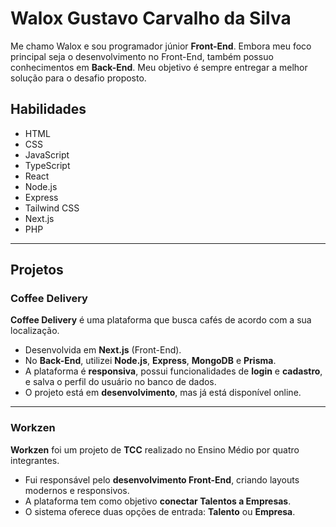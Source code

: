 # Walox Gustavo Carvalho da Silva

Me chamo Walox e sou programador júnior **Front-End**. Embora meu foco principal seja o desenvolvimento no Front-End, também possuo conhecimentos em **Back-End**. Meu objetivo é sempre entregar a melhor solução para o desafio proposto.

## Habilidades

- HTML  
- CSS  
- JavaScript  
- TypeScript  
- React  
- Node.js  
- Express  
- Tailwind CSS  
- Next.js  
- PHP  

---

## Projetos

### Coffee Delivery

**Coffee Delivery** é uma plataforma que busca cafés de acordo com a sua localização.

- Desenvolvida em **Next.js** (Front-End).
- No **Back-End**, utilizei **Node.js**, **Express**, **MongoDB** e **Prisma**.
- A plataforma é **responsiva**, possui funcionalidades de **login** e **cadastro**, e salva o perfil do usuário no banco de dados.
- O projeto está em **desenvolvimento**, mas já está disponível online.

---

### Workzen

**Workzen** foi um projeto de **TCC** realizado no Ensino Médio por quatro integrantes.

- Fui responsável pelo **desenvolvimento Front-End**, criando layouts modernos e responsivos.
- A plataforma tem como objetivo **conectar Talentos a Empresas**.
- O sistema oferece duas opções de entrada: **Talento** ou **Empresa**.
